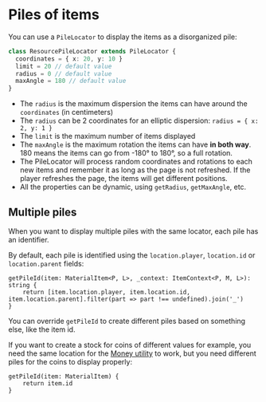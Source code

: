 # Piles of items

You can use a `PileLocator` to display the items as a disorganized pile:

```typescript jsx
class ResourcePileLocator extends PileLocator {
  coordinates = { x: 20, y: 10 }
  limit = 20 // default value
  radius = 0 // default value
  maxAngle = 180 // default value
}
```

- The `radius` is the maximum dispersion the items can have around the `coordinates` (in centimeters)
- The `radius` can be 2 coordinates for an elliptic dispersion: `radius = { x: 2, y: 1 }`
- The `limit` is the maximum number of items displayed
- The `maxAngle` is the maximum rotation the items can have **in both way**. 180 means the items can go from -180° to 180°, so a full rotation.
- The PileLocator will process random coordinates and rotations to each new items and remember it as long as the page is not refreshed. If the player refreshes the page, the items will get different positions.
- All the properties can be dynamic, using `getRadius`, `getMaxAngle`, etc.

## Multiple piles

When you want to display multiple piles with the same locator, each pile has an identifier.

By default, each pile is identified using the `location.player`, `location.id` or `location.parent` fields:

```
getPileId(item: MaterialItem<P, L>, _context: ItemContext<P, M, L>): string {
    return [item.location.player, item.location.id, item.location.parent].filter(part => part !== undefined).join('_')
}
```

You can override `getPileId` to create different piles based on something else, like the item id.

If you want to create a stock for coins of different values for example, you need the same location for the [Money utility](features/items-with-quantity.md#Money) to work, but you need different piles for the coins to display properly:

```
getPileId(item: MaterialItem) {
    return item.id
}
```

